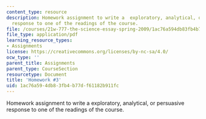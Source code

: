 ```yaml
---
content_type: resource
description: Homework assignment to write a  exploratory, analytical, or persuasive
  response to one of the readings of the course.
file: /courses/21w-777-the-science-essay-spring-2009/1ac76a594db83fb4b77df61182b911fc_MIT21W_777s09_assn02_hw3.pdf
file_type: application/pdf
learning_resource_types:
- Assignments
license: https://creativecommons.org/licenses/by-nc-sa/4.0/
ocw_type: ''
parent_title: Assignments
parent_type: CourseSection
resourcetype: Document
title: 'Homework #3'
uid: 1ac76a59-4db8-3fb4-b77d-f61182b911fc
---
```

Homework assignment to write a  exploratory, analytical, or persuasive response to one of the readings of the course.